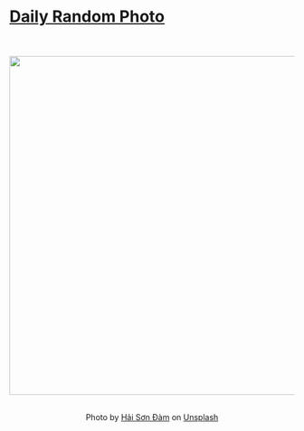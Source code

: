 # [Daily Random Photo](https://www.dailyrandomphoto.com/)

<div align="center">
  <br>
  <br>
  <a href="https://www.dailyrandomphoto.com/p/2023/2023-07-29/"><img src="https://images.unsplash.com/photo-1689326232616-aea5c86f86bd?crop=entropy&cs=tinysrgb&fit=max&fm=jpg&ixid=M3w3NzUwOHwwfDF8cmFuZG9tfHx8fHx8fHx8MTY5MDU5MDcxOHw&ixlib=rb-4.0.3&q=80&w=1080" width="600px"></a>
  <br>
  <br>
  <p class="has-text-grey">Photo by <a href="https://unsplash.com/@haisondam?utm_source=Daily%20Random%20Photo&amp;utm_medium=referral" target="_blank" rel="noopener noreferrer">Hải Sơn Đàm</a> on <a href="https://unsplash.com/photos/an-aerial-view-of-a-beach-with-umbrellas-and-palm-trees-zI9PhvG7uNo?utm_source=Daily%20Random%20Photo&amp;utm_medium=referral" target="_blank" rel="noopener noreferrer">Unsplash</a></p>
</div>
